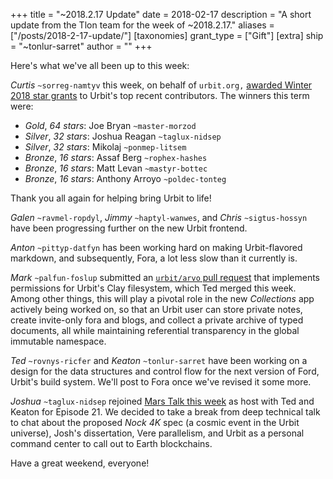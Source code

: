 +++
title = "~2018.2.17 Update"
date = 2018-02-17
description = "A short update from the Tlon team for the week of ~2018.2.17."
aliases = ["/posts/2018-2-17-update/"]
[taxonomies]
grant_type = ["Gift"]
[extra]
ship = "~tonlur-sarret"
author = ""
+++

Here's what we've all been up to this week:

_Curtis_ `~sorreg-namtyv` this week, on behalf of `urbit.org,` [awarded Winter 2018 star grants](https://fora.urbit.org/posts/~2018.2.13..20.22.22..bddb~) to Urbit's top recent contributors. The winners this term were:

- _Gold_, _64 stars_: Joe Bryan `~master-morzod`
- _Silver_, _32 stars_: Joshua Reagan `~taglux-nidsep`
- _Silver_, _32 stars_: Mikolaj `~ponmep-litsem`
- _Bronze_, _16 stars_: Assaf Berg `~rophex-hashes`
- _Bronze_, _16 stars_: Matt Levan `~mastyr-bottec`
- _Bronze_, _16 stars_: Anthony Arroyo `~poldec-tonteg`

Thank you all again for helping bring Urbit to life!

_Galen_ `~ravmel-ropdyl`, _Jimmy_ `~haptyl-wanwes`, and _Chris_ `~sigtus-hossyn` have been progressing further on the new Urbit frontend.

_Anton_ `~pittyp-datfyn` has been working hard on making Urbit-flavored markdown, and subsequently, Fora, a lot less slow than it currently is.

_Mark_ `~palfun-foslup` submitted an [`urbit/arvo` pull request](https://github.com/urbit/arvo/pull/610) that implements permissions for Urbit's Clay filesystem, which Ted merged this week. Among other things, this will play a pivotal role in the new _Collections_ app actively being worked on, so that an Urbit user can store private notes, create invite-only fora and blogs, and collect a private archive of typed documents, all while maintaining referential transparency in the global immutable namespace.

_Ted_ `~rovnys-ricfer` and _Keaton_ `~tonlur-sarret` have been working on a design for the data structures and control flow for the next version of Ford, Urbit's build system. We'll post to Fora once we've revised it some more.

_Joshua_ `~taglux-nidsep` rejoined [Mars Talk this week](https://www.youtube.com/watch?v=--hvpMqIeSA) as host with Ted and Keaton for Episode 21. We decided to take a break from deep technical talk to chat about the proposed _Nock 4K_ spec (a cosmic event in the Urbit universe), Josh's dissertation, Vere parallelism, and Urbit as a personal command center to call out to Earth blockchains.

Have a great weekend, everyone!
